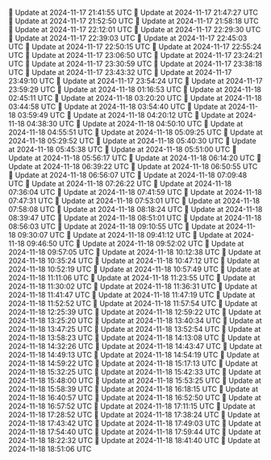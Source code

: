 🔄 Update at 2024-11-17 21:41:55 UTC
🔄 Update at 2024-11-17 21:47:27 UTC
🔄 Update at 2024-11-17 21:52:50 UTC
🔄 Update at 2024-11-17 21:58:18 UTC
🔄 Update at 2024-11-17 22:12:01 UTC
🔄 Update at 2024-11-17 22:29:30 UTC
🔄 Update at 2024-11-17 22:39:03 UTC
🔄 Update at 2024-11-17 22:45:03 UTC
🔄 Update at 2024-11-17 22:50:15 UTC
🔄 Update at 2024-11-17 22:55:24 UTC
🔄 Update at 2024-11-17 23:06:50 UTC
🔄 Update at 2024-11-17 23:24:21 UTC
🔄 Update at 2024-11-17 23:30:59 UTC
🔄 Update at 2024-11-17 23:38:18 UTC
🔄 Update at 2024-11-17 23:43:32 UTC
🔄 Update at 2024-11-17 23:49:10 UTC
🔄 Update at 2024-11-17 23:54:24 UTC
🔄 Update at 2024-11-17 23:59:29 UTC
🔄 Update at 2024-11-18 01:16:53 UTC
🔄 Update at 2024-11-18 02:45:11 UTC
🔄 Update at 2024-11-18 03:20:20 UTC
🔄 Update at 2024-11-18 03:44:58 UTC
🔄 Update at 2024-11-18 03:54:40 UTC
🔄 Update at 2024-11-18 03:59:49 UTC
🔄 Update at 2024-11-18 04:20:12 UTC
🔄 Update at 2024-11-18 04:38:30 UTC
🔄 Update at 2024-11-18 04:50:10 UTC
🔄 Update at 2024-11-18 04:55:51 UTC
🔄 Update at 2024-11-18 05:09:25 UTC
🔄 Update at 2024-11-18 05:29:52 UTC
🔄 Update at 2024-11-18 05:40:30 UTC
🔄 Update at 2024-11-18 05:45:38 UTC
🔄 Update at 2024-11-18 05:51:00 UTC
🔄 Update at 2024-11-18 05:56:17 UTC
🔄 Update at 2024-11-18 06:14:20 UTC
🔄 Update at 2024-11-18 06:39:22 UTC
🔄 Update at 2024-11-18 06:50:55 UTC
🔄 Update at 2024-11-18 06:56:07 UTC
🔄 Update at 2024-11-18 07:09:48 UTC
🔄 Update at 2024-11-18 07:26:22 UTC
🔄 Update at 2024-11-18 07:36:04 UTC
🔄 Update at 2024-11-18 07:41:59 UTC
🔄 Update at 2024-11-18 07:47:31 UTC
🔄 Update at 2024-11-18 07:53:01 UTC
🔄 Update at 2024-11-18 07:58:08 UTC
🔄 Update at 2024-11-18 08:18:24 UTC
🔄 Update at 2024-11-18 08:39:47 UTC
🔄 Update at 2024-11-18 08:51:01 UTC
🔄 Update at 2024-11-18 08:56:03 UTC
🔄 Update at 2024-11-18 09:10:55 UTC
🔄 Update at 2024-11-18 09:30:07 UTC
🔄 Update at 2024-11-18 09:41:12 UTC
🔄 Update at 2024-11-18 09:46:50 UTC
🔄 Update at 2024-11-18 09:52:02 UTC
🔄 Update at 2024-11-18 09:57:05 UTC
🔄 Update at 2024-11-18 10:12:38 UTC
🔄 Update at 2024-11-18 10:35:24 UTC
🔄 Update at 2024-11-18 10:47:12 UTC
🔄 Update at 2024-11-18 10:52:19 UTC
🔄 Update at 2024-11-18 10:57:49 UTC
🔄 Update at 2024-11-18 11:11:06 UTC
🔄 Update at 2024-11-18 11:23:55 UTC
🔄 Update at 2024-11-18 11:30:02 UTC
🔄 Update at 2024-11-18 11:36:31 UTC
🔄 Update at 2024-11-18 11:41:47 UTC
🔄 Update at 2024-11-18 11:47:19 UTC
🔄 Update at 2024-11-18 11:52:52 UTC
🔄 Update at 2024-11-18 11:57:54 UTC
🔄 Update at 2024-11-18 12:25:39 UTC
🔄 Update at 2024-11-18 12:59:22 UTC
🔄 Update at 2024-11-18 13:25:20 UTC
🔄 Update at 2024-11-18 13:40:34 UTC
🔄 Update at 2024-11-18 13:47:25 UTC
🔄 Update at 2024-11-18 13:52:54 UTC
🔄 Update at 2024-11-18 13:58:23 UTC
🔄 Update at 2024-11-18 14:13:08 UTC
🔄 Update at 2024-11-18 14:32:26 UTC
🔄 Update at 2024-11-18 14:43:47 UTC
🔄 Update at 2024-11-18 14:49:13 UTC
🔄 Update at 2024-11-18 14:54:19 UTC
🔄 Update at 2024-11-18 14:59:22 UTC
🔄 Update at 2024-11-18 15:17:13 UTC
🔄 Update at 2024-11-18 15:32:25 UTC
🔄 Update at 2024-11-18 15:42:33 UTC
🔄 Update at 2024-11-18 15:48:00 UTC
🔄 Update at 2024-11-18 15:53:25 UTC
🔄 Update at 2024-11-18 15:58:39 UTC
🔄 Update at 2024-11-18 16:18:15 UTC
🔄 Update at 2024-11-18 16:40:57 UTC
🔄 Update at 2024-11-18 16:52:50 UTC
🔄 Update at 2024-11-18 16:57:52 UTC
🔄 Update at 2024-11-18 17:11:15 UTC
🔄 Update at 2024-11-18 17:28:52 UTC
🔄 Update at 2024-11-18 17:38:24 UTC
🔄 Update at 2024-11-18 17:43:42 UTC
🔄 Update at 2024-11-18 17:49:03 UTC
🔄 Update at 2024-11-18 17:54:40 UTC
🔄 Update at 2024-11-18 17:59:44 UTC
🔄 Update at 2024-11-18 18:22:32 UTC
🔄 Update at 2024-11-18 18:41:40 UTC
🔄 Update at 2024-11-18 18:51:06 UTC
